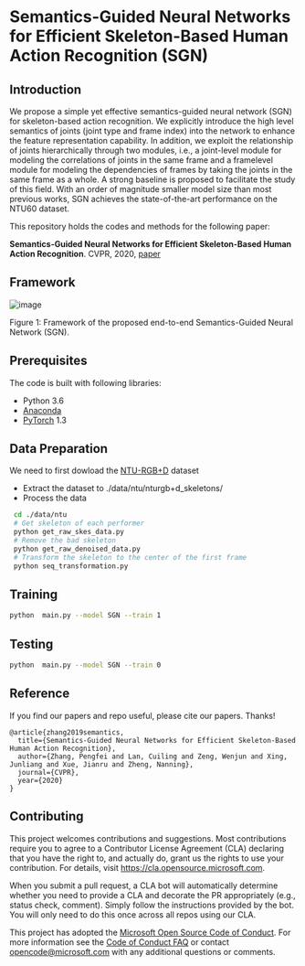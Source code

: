 
# Semantics-Guided Neural Networks for Efficient Skeleton-Based Human Action Recognition (SGN)

## Introduction
We propose a simple yet effective semantics-guided neural network (SGN) for skeleton-based action recognition. We explicitly introduce the high level semantics of joints (joint type and frame index) into the network to enhance the feature representation capability. In addition, we exploit the relationship of joints hierarchically through two modules, i.e., a joint-level module for modeling the correlations of joints in the same frame and a framelevel module for modeling the dependencies of frames by taking the joints in the same frame as a whole. A strong baseline is proposed to facilitate the study of this field. With an order of magnitude smaller model size than most previous works, SGN achieves the state-of-the-art performance on the NTU60 dataset.
 

This repository holds the codes and methods for the following paper:

**Semantics-Guided Neural Networks for Efficient Skeleton-Based Human Action Recognition**. CVPR, 2020, [paper](https://arxiv.org/abs/1904.01189)


## Framework
![image](https://github.com/microsoft/SGN/blob/master/images/framework.png)

Figure 1: Framework of the proposed end-to-end Semantics-Guided Neural Network (SGN). 

## Prerequisites
The code is built with following libraries:
- Python 3.6
- [Anaconda](https://www.anaconda.com/)
- [PyTorch](https://pytorch.org/) 1.3

## Data Preparation

We need to first dowload the [NTU-RGB+D](https://github.com/shahroudy/NTURGB-D) dataset

- Extract the dataset to ./data/ntu/nturgb+d_skeletons/
- Process the data
```bash
 cd ./data/ntu
 # Get skeleton of each performer
 python get_raw_skes_data.py
 # Remove the bad skeleton 
 python get_raw_denoised_data.py
 # Transform the skeleton to the center of the first frame
 python seq_transformation.py
```


## Training

```bash
python  main.py --model SGN --train 1
```

## Testing

```bash
python  main.py --model SGN --train 0
```

## Reference
If you find our papers and repo useful, please cite our papers. Thanks!

```
@article{zhang2019semantics,
  title={Semantics-Guided Neural Networks for Efficient Skeleton-Based Human Action Recognition},
  author={Zhang, Pengfei and Lan, Cuiling and Zeng, Wenjun and Xing, Junliang and Xue, Jianru and Zheng, Nanning},
  journal={CVPR},
  year={2020}
}

```
## Contributing

This project welcomes contributions and suggestions.  Most contributions require you to agree to a
Contributor License Agreement (CLA) declaring that you have the right to, and actually do, grant us
the rights to use your contribution. For details, visit https://cla.opensource.microsoft.com.

When you submit a pull request, a CLA bot will automatically determine whether you need to provide
a CLA and decorate the PR appropriately (e.g., status check, comment). Simply follow the instructions
provided by the bot. You will only need to do this once across all repos using our CLA.

This project has adopted the [Microsoft Open Source Code of Conduct](https://opensource.microsoft.com/codeofconduct/).
For more information see the [Code of Conduct FAQ](https://opensource.microsoft.com/codeofconduct/faq/) or
contact [opencode@microsoft.com](mailto:opencode@microsoft.com) with any additional questions or comments.

